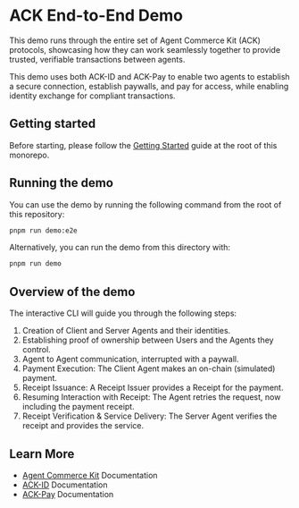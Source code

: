 # ACK End-to-End Demo

This demo runs through the entire set of Agent Commerce Kit (ACK) protocols, showcasing how they can work seamlessly together to provide trusted, verifiable transactions between agents.

This demo uses both ACK-ID and ACK-Pay to enable two agents to establish a secure connection, establish paywalls, and pay for access, while enabling identity exchange for compliant transactions.

## Getting started

Before starting, please follow the [Getting Started](../../README.md#getting-started) guide at the root of this monorepo.

## Running the demo

You can use the demo by running the following command from the root of this repository:

```sh
pnpm run demo:e2e
```

Alternatively, you can run the demo from this directory with:

```sh
pnpm run demo
```

## Overview of the demo

The interactive CLI will guide you through the following steps:

1. Creation of Client and Server Agents and their identities.
1. Establishing proof of ownership between Users and the Agents they control.
1. Agent to Agent communication, interrupted with a paywall.
1. Payment Execution: The Client Agent makes an on-chain (simulated) payment.
1. Receipt Issuance: A Receipt Issuer provides a Receipt for the payment.
1. Resuming Interaction with Receipt: The Agent retries the request, now including the payment receipt.
1. Receipt Verification & Service Delivery: The Server Agent verifies the receipt and provides the service.

## Learn More

- [Agent Commerce Kit](https://www.agentcommercekit.com) Documentation
- [ACK-ID](https://www.agentcommercekit.com/ack-id) Documentation
- [ACK-Pay](https://www.agentcommercekit.com/ack-pay) Documentation
